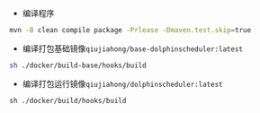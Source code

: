 

* 编译程序

```bash 
mvn -B clean compile package -Prlease -Dmaven.test.skip=true
```

* 编译打包基础镜像``qiujiahong/base-dolphinscheduler:latest`` 

```bash
sh ./docker/build-base/hooks/build
```

* 编译打包运行镜像``qiujiahong/dolphinscheduler:latest``

```
sh ./docker/build/hooks/build
```